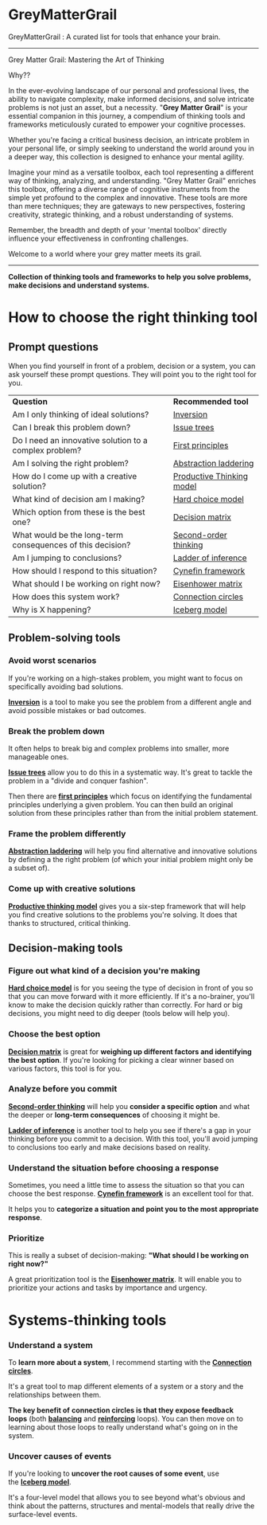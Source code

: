 # GreyMatterGrail
GreyMatterGrail : A curated list for tools that enhance your brain.

----------------------------------------------------------------

Grey Matter Grail: Mastering the Art of Thinking

Why??

In the ever-evolving landscape of our personal and professional lives, the ability to navigate complexity, make informed decisions, and solve intricate problems is not just an asset, but a necessity. "**Grey Matter Grail**" is your essential companion in this journey, a compendium of thinking tools and frameworks meticulously curated to empower your cognitive processes. 

Whether you're facing a critical business decision, an intricate problem in your personal life, or simply seeking to understand the world around you in a deeper way, this collection is designed to enhance your mental agility.

Imagine your mind as a versatile toolbox, each tool representing a different way of thinking, analyzing, and understanding. "Grey Matter Grail" enriches this toolbox, offering a diverse range of cognitive instruments from the simple yet profound to the complex and innovative. These tools are more than mere techniques; they are gateways to new perspectives, fostering creativity, strategic thinking, and a robust understanding of systems.

Remember, the breadth and depth of your 'mental toolbox' directly influence your effectiveness in confronting challenges. 

Welcome to a world where your grey matter meets its grail.

-------

**Collection of thinking tools and frameworks to help you solve problems, make decisions and understand systems.**

# How to choose the right thinking tool

## **Prompt questions**

When you find yourself in front of a problem, decision or a system, you can ask yourself these prompt questions. They will point you to the right tool for you.

|     |     |
| --- | --- |
| **Question** | **Recommended tool** |
| Am I only thinking of ideal solutions? | [Inversion](/problem_solving/inversion.md) |
| Can I break this problem down? | [Issue trees](/problem_solving/issue_trees.md) |
| Do I need an innovative solution to a complex problem? | [First principles](/problem_solving/first_principles.md) |
| Am I solving the right problem? | [Abstraction laddering](/problem_solving/abstraction_laddering.md) |
| How do I come up with a creative solution? | [Productive Thinking model](/problem_solving/productive_thinking_model.md) |
| What kind of decision am I making? | [Hard choice model](/decision_making/hard_choice_model.md) |
| Which option from these is the best one? | [Decision matrix](/decision_making/decision_matrix.md) |
| What would be the long-term consequences of this decision? | [Second-order thinking](/decision_making/second_order_thinking.md) |
| Am I jumping to conclusions? | [Ladder of inference](/decision_making/ladder_of_inference.md) |
| How should I respond to this situation? | [Cynefin framework](/decision_making/cynefin_framework.md) |
| What should I be working on right now? | [Eisenhower matrix](/decision_making/eisenhower_matrix.md) |
| How does this system work? | [Connection circles](/systems_thinking/connection_circles.md) |
| Why is X happening? | [Iceberg model](/systems_thinking/iceberg_model.md) |

## **Problem-solving tools**

### **Avoid worst scenarios**

If you're working on a high-stakes problem, you might want to focus on specifically avoiding bad solutions.

**[Inversion](/problem_solving/inversion.md)** is a tool to make you see the problem from a different angle and avoid possible mistakes or bad outcomes.

### **Break the problem down**

It often helps to break big and complex problems into smaller, more manageable ones.

**[Issue trees](/problem_solving/issue_trees.md)** allow you to do this in a systematic way. It's great to tackle the problem in a "divide and conquer fashion".

Then there are **[first principles](/problem_solving/first_principles.md)** which focus on identifying the fundamental principles underlying a given problem. You can then build an original solution from these principles rather than from the initial problem statement.

### **Frame the problem differently**

**[Abstraction laddering](/problem_solving/abstraction_laddering.md)** will help you find alternative and innovative solutions by defining a the right problem (of which your initial problem might only be a subset of). 

### **Come up with creative solutions**

**[Productive thinking model](/problem_solving/productive_thinking_model.md)** gives you a six-step framework that will help you find creative solutions to the problems you're solving. It does that thanks to structured, critical thinking.

## **Decision-making tools**

### **Figure out what kind of a decision you're making**

**[Hard choice model](/decision_making/hard_choice_model.md)** is for you seeing the type of decision in front of you so that you can move forward with it more efficiently. If it's a no-brainer, you'll know to make the decision quickly rather than correctly. For hard or big decisions, you might need to dig deeper (tools below will help you).

### **Choose the best option**

**[Decision matrix](/decision_making/decision_matrix.md)** is great for **weighing up different factors and identifying the best option**. If you're looking for picking a clear winner based on various factors, this tool is for you.

### **Analyze before you commit**

**[Second-order thinking](/decision_making/second_order_thinking.md)** will help you **consider a specific option** and what the deeper or **long-term consequences** of choosing it might be.

**[Ladder of inference](/decision_making/ladder_of_inference.md)** is another tool to help you see if there's a gap in your thinking before you commit to a decision. With this tool, you'll avoid jumping to conclusions too early and make decisions based on reality.


### **Understand the situation before choosing a response**

Sometimes, you need a little time to assess the situation so that you can choose the best response. **[Cynefin framework](/decision_making/cynefin_framework.md)** is an excellent tool for that.

It helps you to **categorize a situation and point you to the most appropriate response**.

### **Prioritize**

This is really a subset of decision-making: **"What should I be working on right now?"**

A great prioritization tool is the **[Eisenhower matrix](/decision_making/eisenhower_matrix.md)**. It will enable you to prioritize your actions and tasks by importance and urgency. 

# **Systems-thinking tools**

### **Understand a system**

To **learn more about a system**, I recommend starting with the **[Connection circles](/systems_thinking/connection_circles.md)**.

It's a great tool to map different elements of a system or a story and the relationships between them. 

**The key benefit of** **connection circles is that they expose feedback loops** (both **[balancing](/systems_thinking/balancing_feedback_loop.md)** and **[reinforcing](/systems_thinking/reinforcing_feedback_loop.md)** loops). You can then move on to learning about those loops to really understand what's going on in the system.

### **Uncover causes of events**

If you're looking to **uncover the root causes of some event**, use the **[Iceberg model](/systems_thinking/iceberg_model.md)**.

It's a four-level model that allows you to see beyond what's obvious and think about the patterns, structures and mental-models that really drive the surface-level events. 
